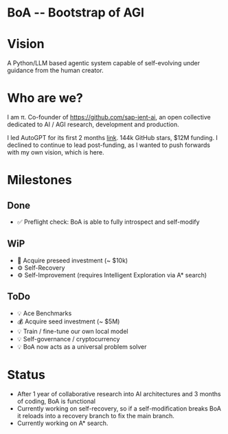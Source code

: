 # BoA -- Bootstrap of AGI

# Vision
A Python/LLM based agentic system capable of self-evolving under guidance from the human creator.

# Who are we?
I am π. Co-founder of https://github.com/sap-ient-ai, an open collective dedicated to AI / AGI research, development and production.

I led AutoGPT for its first 2 months [link](https://web.archive.org/web/20240513162342/https://news.agpt.co/meet-the-team/). 144k GitHub stars, $12M funding. I declined to continue to lead post-funding, as I wanted to push forwards with my own vision, which is here.

# Milestones
## Done
- ✅ Preflight check: BoA is able to fully introspect and self-modify

## WiP
- 💸 Acquire preseed investment (~ $10k)
- ⚙️ Self-Recovery
- ⚙️ Self-Improvement (requires Intelligent Exploration via A* search)

## ToDo
- 💡 Ace Benchmarks
- 💰 Acquire seed investment (~ $5M)
- 💡 Train / fine-tune our own local model
- 💡 Self-governance / cryptocurrency
- 💡 BoA now acts as a universal problem solver

# Status
- After 1 year of collaborative research into AI architectures and 3 months of coding, BoA is functional
- Currently working on self-recovery, so if a self-modification breaks BoA it reloads into a recovery branch to fix the main branch.
- Currently working on A* search.
